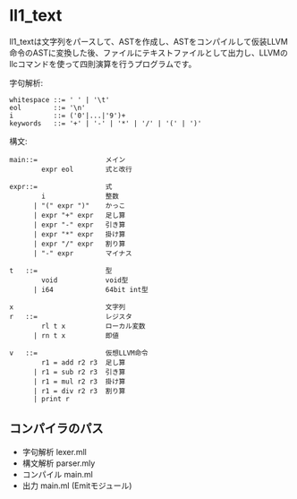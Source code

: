 # ll1_text

ll1_textは文字列をパースして、ASTを作成し、ASTをコンパイルして仮装LLVM命令のASTに変換した後、ファイルにテキストファイルとして出力し、LLVMのllcコマンドを使って四則演算を行うプログラムです。

字句解析:

```
whitespace ::= ' ' | '\t'
eol        ::= '\n'
i          ::= ('0'|...|'9')+
keywords   ::= '+' | '-' | '*' | '/' | '(' | ')'
```

構文:

```
main::=                 メイン
        expr eol        式と改行

expr::=                 式
        i               整数
      | "(" expr ")"    かっこ
      | expr "+" expr   足し算
      | expr "-" expr   引き算
      | expr "*" expr   掛け算
      | expr "/" expr   割り算
      | "-" expr        マイナス

t   ::=                 型
        void            void型
      | i64             64bit int型

x                       文字列
r   ::=                 レジスタ
        rl t x          ローカル変数
      | rn t x          即値

v   ::=                 仮想LLVM命令
        r1 = add r2 r3  足し算
      | r1 = sub r2 r3  引き算
      | r1 = mul r2 r3  掛け算
      | r1 = div r2 r3  割り算
      | print r
```

## コンパイラのパス

- 字句解析 lexer.mll
- 構文解析 parser.mly
- コンパイル main.ml
- 出力 main.ml (Emitモジュール)
